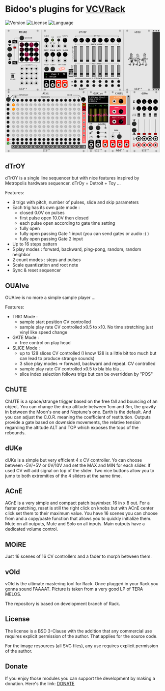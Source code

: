 # Bidoo's plugins for [VCVRack](https://vcvrack.com)

<!-- Version and License Badges -->
![Version](https://img.shields.io/badge/version-0.5.0-green.svg?style=flat-square)
![License](https://img.shields.io/badge/license-BSD3-blue.svg?style=flat-square)
![Language](https://img.shields.io/badge/language-C++-yellow.svg?style=flat-square)

![pack](/images/pack.png?raw=true "pack")

## dTrOY

dTrOY is a single line sequencer but with nice features inspired by Metropolis hardware sequencer.
dTrOy = Detroit + Toy ...

Features:
- 8 trigs with pitch, number of pulses, slide and skip parameters
- Each trig has its own gate mode :
	- closed 0.0V on pulses
	- first pulse open 10.0V then closed
	- each pulse open according to gate time setting
	- fully open
	- fully open passing Gate 1 input (you can send gates or audio :) )
	- fully open passing Gate 2 input
- Up to 16 steps pattern
- 5 play modes : forward, backward, ping-pong, random, random neighbor
- 2 count modes : steps and pulses
- Scale quantization and root note
- Sync & reset sequencer

## OUAIve

OUAIve is no more a simple sample player ...

Features:
- TRIG Mode :
	- sample start position CV controlled
	- sample play rate CV controlled x0.5 to x10. No time stretching just vinyl like speed change
- GATE Mode :
	- free control on play head
- SLICE Mode :
	- up to 128 slices CV controlled (I know 128 is a little bit too much but can lead to produce strange sounds)
	- 3 slice play modes => forward, backward and repeat. CV controlled
	- sample play rate CV controlled x0.5 to bla bla bla ...
	- slice index selection follows trigs but can be overridden by "POS"

## ChUTE

ChUTE is a space/strange trigger based on the free fall and bouncing of an object.
You can change the drop altitude between 1cm and 3m, the gravity in between the Moon's one and Neptune's one. Earth is the default.
And you can adjust the C.O.R. meaning the coefficient of restitution.
Outputs provide a gate based on downside movements, the relative tension regarding the altitude ALT and TOP which exposes the tops of the rebounds.

## dUKe

dUKe is a simple but very efficient 4 x CV controller. Yo can choose between -5V/+5V or 0V/10V and set the MAX and MIN for each slider. If used CV will add signal on top of the slider.
Two nice buttons allow you to jump to both extremities of the 4 sliders at the same time.

## ACnE

ACnE is a very simple and compact patch bay/mixer. 16 in x 8 out.
For a faster patching, reset is still the right click on knobs but with ACnE center click set them to their maximum value.
You have 16 scenes you can choose from and a copy/paste function that allows you to quickly initialize them.
Mute on all outputs, Mute and Solo on all inputs. Main outputs have a dedicated volume control.

## MOiRE

Just 16 scenes of 16 CV controllers and a fader to morph between them.

## vOId

vOId is the ultimate mastering tool for Rack. Once plugged in your Rack you gonna sound FAAAAT. Picture is taken from a very good LP of TERA MELOS.

The repository is based on development branch of Rack.

## License

The license is a BSD 3-Clause with the addition that any commercial use requires explicit permission of the author. That applies for the source code.

For the image resources (all SVG files), any use requires explicit permission of the author.

## Donate

If you enjoy those modules you can support the development by making a donation. Here's the link: [DONATE](https://paypal.me/sebastienbouffier)
